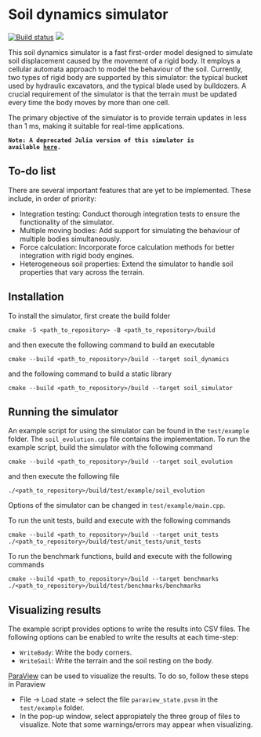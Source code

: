 # Soil dynamics simulator

[![Build status](https://github.com/KennyVilella/soil_dynamics_cpp/workflows/CI/badge.svg)](https://github.com/KennyVilella/soil_dynamics_cpp/actions)
[![](https://img.shields.io/badge/docs-main-blue.svg)][docs-main]

This soil dynamics simulator is a fast first-order model designed to simulate soil displacement caused by the movement of a rigid body.
It employs a cellular automata approach to model the behaviour of the soil.
Currently, two types of rigid body are supported by this simulator: the typical bucket used by hydraulic excavators, and the typical blade used by bulldozers.
A crucial requirement of the simulator is that the terrain must be updated every time the body moves by more than one cell.

The primary objective of the simulator is to provide terrain updates in less than 1 ms, making it suitable for real-time applications.

<code><b>Note:
A deprecated Julia version of this simulator is available [here](https://github.com/KennyVilella/soil_dynamics_julia).</b></code>

## To-do list

There are several important features that are yet to be implemented.
These include, in order of priority:

- Integration testing: Conduct thorough integration tests to ensure the functionality of the simulator.
- Multiple moving bodies: Add support for simulating the behaviour of multiple bodies simultaneously.
- Force calculation: Incorporate force calculation methods for better integration with rigid body engines.
- Heterogeneous soil properties: Extend the simulator to handle soil properties that vary across the terrain.

## Installation

To install the simulator, first create the build folder
```
cmake -S <path_to_repository> -B <path_to_repository>/build
```

and then execute the following command to build an executable
```
cmake --build <path_to_repository>/build --target soil_dynamics
```

and the following command to build a static library
```
cmake --build <path_to_repository>/build --target soil_simulator
```

## Running the simulator

An example script for using the simulator can be found in the `test/example` folder.
The `soil_evolution.cpp` file contains the implementation.
To run the example script, build the simulator with the following command
```
cmake --build <path_to_repository>/build --target soil_evolution
```

and then execute the following file
```
./<path_to_repository>/build/test/example/soil_evolution
```

Options of the simulator can be changed in `test/example/main.cpp`.

To run the unit tests, build and execute with the following commands
```
cmake --build <path_to_repository>/build --target unit_tests
./<path_to_repository>/build/test/unit_tests/unit_tests
```

To run the benchmark functions, build and execute with the following commands
```
cmake --build <path_to_repository>/build --target benchmarks
./<path_to_repository>/build/test/benchmarks/benchmarks
```

## Visualizing results

The example script provides options to write the results into CSV files.
The following options can be enabled to write the results at each time-step:
- `WriteBody`: Write the body corners.
- `WriteSoil`: Write the terrain and the soil resting on the body.

[ParaView][] can be used to visualize the results.
To do so, follow these steps in Paraview
- File -> Load state -> select the file `paraview_state.pvsm` in the `test/example` folder.
- In the pop-up window, select appropiately the three group of files to visualize.
Note that some warnings/errors may appear when visualizing.


[docs-main]: https://kennyvilella.github.io/soil_dynamics_cpp/
[ParaView]: https://www.paraview.org
